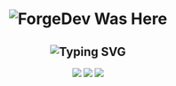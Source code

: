 #
<h1 align="center"> </🌼Kiochi>  
 <img href="https://discord.com/users/1259548821231501413" src="https://readme-typing-svg.herokuapp.com?font=IBM+Plex+Serif&pause=1000&color=376074&background=69FF2000&center=true&vCenter=true&width=435&lines=For+%F0%9F%93%A9+Support+And+%F0%9F%93%9E+Communication;Contact+%F0%9F%91%A8%E2%80%8D%F0%9F%92%BB+fivesobes" alt="ForgeDev Was Here" />
</h1>
<h2 align="center"><img src="https://readme-typing-svg.herokuapp.com?font=Pacifico&pause=1000&color=CA05C3&background=69FF2000&center=true&vCenter=true&repeat=false&width=435&lines=Social+Media's" alt="Typing SVG" /></h2>
<p align="center">
 <a align="center" href="https://discord.com/users/1259548821231501413" target"blank_"><img src="https://img.shields.io/badge/Discord%20-7289DA.svg?&style=for-the-badge&logo=discord&logoColor=white"></a>
  <a align="center" href="https://www.github.com/kiochiix" target"blank_"><img src="https://img.shields.io/badge/GitHub%20-191717.svg?&style=for-the-badge&logo=github&logoColor=white"></a>
 <a align="center" href="https://www.instagram.com/kiochix" target"blank_"><img src="https://img.shields.io/badge/INSTAGRAM%20-DC3175.svg?&style=for-the-badge&logo=instagram&logoColor=white"></a>
<br> </br>
